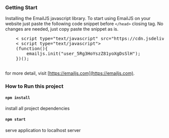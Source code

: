 ### Getting Start

Installing the EmailJS javascript library.
To start using EmailJS on your website just paste the following code snippet before `</head>` closing tag. No changes are needed, just copy paste the snippet as is.

<pre>
    < script type="text/javascript" src="https://cdn.jsdelivr.net/npm/emailjs-com@2.3.2/dist/email.min.js"></ script>
    < script type="text/javascript">
    (function(){
        emailjs.init("user_5Rg3HoYszZ81yoXgDsSlH");
    })();
    </ script>
</pre>

for more detail, visit [https://emailjs.com](https://emailjs.com).

### How to Run this project

#### `npm install` 
install all project dependencies

#### `npm start` 
serve application to localhost server